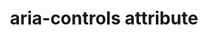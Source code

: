 ---
{
  "title": "aria-controls attribute",
  "description": "Identifies the element (or elements) whose contents or presence are controlled by the current element. See related aria-owns.",
  "category": "aria",
  "keywords": [
    "aria-controls attribute"
  ],
  "last_test_date": "2020-11-09",
  "test_results_url": "https://a11ysupport.io/tech/aria/aria-controls_attribute",
  "test_url": "https://a11ysupport.io/tech/aria/aria-controls_attribute",
  "notes_by_num": {
    "1": "Didn't convey the presence of the aria-controls attribute",
    "2": "Didn't allow the user to jump to the controlled element"
  },
  "stats": {
    "jaws": {
      "chrome": {
        "80-86": "a #1"
      },
      "ie": {
        "11": "a #1"
      },
      "firefox": {
        "74-82": "a #1"
      },
      "edge": {
        "86": "u #1"
      }
    },
    "narrator": {
      "edge": {
        "44-86": "u #2 #1"
      }
    },
    "nvda": {
      "chrome": {
        "73-86": "n #2 #1"
      },
      "firefox": {
        "66-82": "n #2 #1"
      },
      "ie": {
        "11": "n #2 #1"
      },
      "edge": {
        "44.17763": "n #2 #1"
      }
    },
    "talkback": {
      "and_chr": {
        "75-86": "n #2 #1"
      }
    },
    "vo_ios": {
      "ios_saf": {
        "12.2-14.2": "n #2 #1"
      }
    },
    "vo_macos": {
      "safari": {
        "12.1-14.0": "n #2 #1"
      }
    },
    "orca": {
      "firefox": {
        "69-82": "n #2 #1"
      }
    },
    "dragon_win": {
      "chrome": {
        "80-87": "y"
      }
    },
    "va_and": {
      "and_chr": {
        "80-87": "y"
      }
    },
    "vc_macos": {
      "safari": {
        "13.0.5-14.0.1": "y"
      }
    },
    "vc_ios": {
      "ios_saf": {
        "13.3.1-14.2": "y"
      }
    },
    "wsr": {
      "chrome": {
        "80-87": "y"
      }
    }
  },
  "links": {
    "ARIA: What to do about aria-controls": "https://github.com/w3c/aria/issues/995",
    "ARIA spec for aria-controls": "https://www.w3.org/TR/wai-aria-1.1/#aria-controls"
  }
}
---